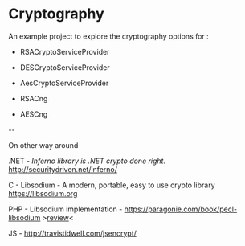 # Cryptography

An example project to explore the cryptography options for :

  - RSACryptoServiceProvider

  - DESCryptoServiceProvider

  - AesCryptoServiceProvider

  - RSACng

  - AESCng

--

On other way around 

.NET - *Inferno library is .NET crypto done right.*
http://securitydriven.net/inferno/

C - Libsodium - A modern, portable, easy to use crypto library https://libsodium.org

PHP - Libsodium implementation - https://paragonie.com/book/pecl-libsodium >[review](https://www.phparch.com/2017/12/security-corner-php-meet-libsodium/)<

JS - http://travistidwell.com/jsencrypt/
